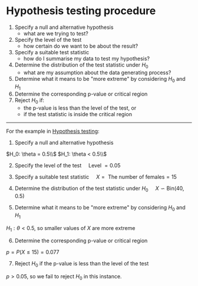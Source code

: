 # Hypothesis testing procedure

1. Specify a null and alternative hypothesis
    * what are we trying to test?
1. Specify the level of the test
    * how certain do we want to be about the result?
1. Specify a suitable test statistic
    * how do I summarise my data to test my hypothesis?
1. Determine the distribution of the test statistic under $H_0$
    * what are my assumption about the data generating process?
1. Determine what it means to be "more extreme" by considering  $H_0$ and $H_1$
1. Determine the corresponding p-value or critical region
1. Reject $H_0$ if:
    * the p-value is less than the level of the test, or
    * if the test statistic is inside the critical region

---

For the example in [Hypothesis testing](202210150928.md):
1. Specify a null and alternative hypothesis

$H_0: \theta = 0.5\\$
$H_1: \theta < 0.5\\$

2. Specify the level of the test $\enspace \enspace \text{Level } = 0.05$

3. Specify a suitable test statistic $\enspace \enspace X = \text{ The number of
   females} = 15$

4. Determine the distribution of the test statistic under $H_0$ $\enspace \enspace X \backsim \text{Bin}(40, 0.5)$

5. Determine what it means to be "more extreme" by considering  $H_0$ and $H_1$

$H_1: \theta < 0.5$, so smaller values of $X$ are more extreme

6. Determine the corresponding p-value or critical region

$p = P(X \le  15) = 0.077$

7. Reject $H_0$ if the p-value is less than the level of the test

$p > 0.05$, so we fail to reject $H_0$ in this instance.

